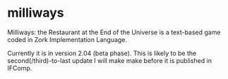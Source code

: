 # milliways
   Milliways: the Restaurant at the End of the Universe is a text-based game coded in Zork Implementation Language.
   
   Currently it is in version 2.04 (beta phase). This is likely to be the second(/third)-to-last update I will make make before it is published in IFComp.
